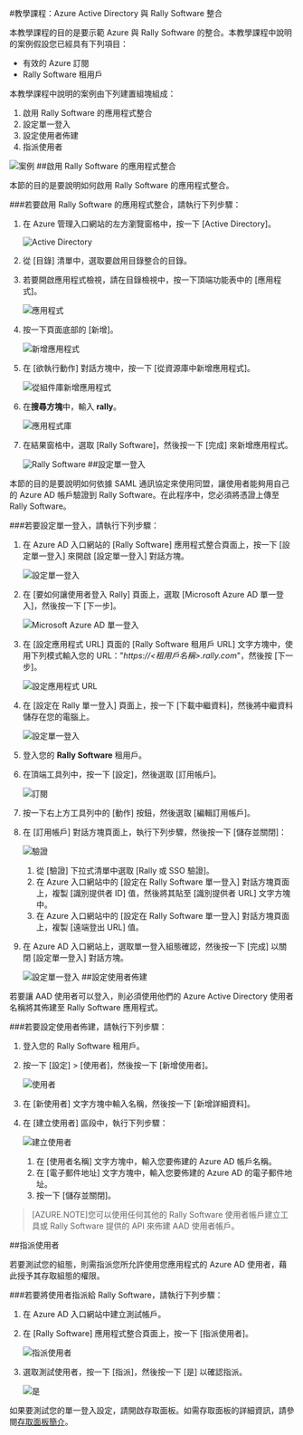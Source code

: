 <properties 
    pageTitle="教學課程：Azure Active Directory 與 Rally Software 整合 | Microsoft Azure" 
    description="了解如何使用 Rally Software 搭配 Azure Active Directory 來啟用單一登入、自動佈建和更多功能！" 
    services="active-directory" 
    authors="markusvi"  
    documentationCenter="na" 
    manager="stevenpo"/>
<tags 
    ms.service="active-directory" 
    ms.devlang="na" 
    ms.topic="article" 
    ms.tgt_pltfrm="na" 
    ms.workload="identity" 
    ms.date="01/12/2016" 
    ms.author="markvi" />

#教學課程：Azure Active Directory 與 Rally Software 整合
  
本教學課程的目的是要示範 Azure 與 Rally Software 的整合。本教學課程中說明的案例假設您已經具有下列項目：

-   有效的 Azure 訂閱
-   Rally Software 租用戶
  
本教學課程中說明的案例由下列建置組塊組成：

1.  啟用 Rally Software 的應用程式整合
2.  設定單一登入
3.  設定使用者佈建
4.  指派使用者

![案例](./media/active-directory-saas-rally-software-tutorial/IC769525.png "案例")
##啟用 Rally Software 的應用程式整合
  
本節的目的是要說明如何啟用 Rally Software 的應用程式整合。

###若要啟用 Rally Software 的應用程式整合，請執行下列步驟：

1.  在 Azure 管理入口網站的左方瀏覽窗格中，按一下 [Active Directory]。

    ![Active Directory](./media/active-directory-saas-rally-software-tutorial/IC700993.png "Active Directory")

2.  從 [目錄] 清單中，選取要啟用目錄整合的目錄。

3.  若要開啟應用程式檢視，請在目錄檢視中，按一下頂端功能表中的 [應用程式]。

    ![應用程式](./media/active-directory-saas-rally-software-tutorial/IC700994.png "應用程式")

4.  按一下頁面底部的 [新增]。

    ![新增應用程式](./media/active-directory-saas-rally-software-tutorial/IC749321.png "新增應用程式")

5.  在 [欲執行動作] 對話方塊中，按一下 [從資源庫中新增應用程式]。

    ![從組件庫新增應用程式](./media/active-directory-saas-rally-software-tutorial/IC749322.png "從組件庫新增應用程式")

6.  在**搜尋方塊**中，輸入 **rally**。

    ![應用程式庫](./media/active-directory-saas-rally-software-tutorial/IC769526.png "應用程式庫")

7.  在結果窗格中，選取 [Rally Software]，然後按一下 [完成] 來新增應用程式。

    ![Rally Software](./media/active-directory-saas-rally-software-tutorial/IC769527.png "Rally Software")
##設定單一登入
  
本節的目的是要說明如何依據 SAML 通訊協定來使用同盟，讓使用者能夠用自己的 Azure AD 帳戶驗證到 Rally Software。在此程序中，您必須將憑證上傳至 Rally Software。

###若要設定單一登入，請執行下列步驟：

1.  在 Azure AD 入口網站的 [Rally Software] 應用程式整合頁面上，按一下 [設定單一登入] 來開啟 [設定單一登入] 對話方塊。

    ![設定單一登入](./media/active-directory-saas-rally-software-tutorial/IC749323.png "設定單一登入")

2.  在 [要如何讓使用者登入 Rally] 頁面上，選取 [Microsoft Azure AD 單一登入]，然後按一下 [下一步]。

    ![Microsoft Azure AD 單一登入](./media/active-directory-saas-rally-software-tutorial/IC769528.png "Microsoft Azure AD 單一登入")

3.  在 [設定應用程式 URL] 頁面的 [Rally Software 租用戶 URL] 文字方塊中，使用下列模式輸入您的 URL："*https://\<租用戶名稱>.rally.com*"，然後按 [下一步]。

    ![設定應用程式 URL](./media/active-directory-saas-rally-software-tutorial/IC769529.png "設定應用程式 URL")

4.  在 [設定在 Rally 單一登入] 頁面上，按一下 [下載中繼資料]，然後將中繼資料儲存在您的電腦上。

    ![設定單一登入](./media/active-directory-saas-rally-software-tutorial/IC769530.png "設定單一登入")

5.  登入您的 **Rally Software** 租用戶。

6.  在頂端工具列中，按一下 [設定]，然後選取 [訂用帳戶]。

    ![訂閱](./media/active-directory-saas-rally-software-tutorial/IC769531.png "訂閱")

7.  按一下右上方工具列中的 [動作] 按鈕，然後選取 [編輯訂用帳戶]。

8.  在 [訂用帳戶] 對話方塊頁面上，執行下列步驟，然後按一下 [儲存並關閉]：

    ![驗證](./media/active-directory-saas-rally-software-tutorial/IC769542.png "驗證")

    1.  從 [驗證] 下拉式清單中選取 [Rally 或 SSO 驗證]。
    2.  在 Azure 入口網站中的 [設定在 Rally Software 單一登入] 對話方塊頁面上，複製 [識別提供者 ID] 值，然後將其貼至 [識別提供者 URL] 文字方塊中。
    3.  在 Azure 入口網站中的 [設定在 Rally Software 單一登入] 對話方塊頁面上，複製 [遠端登出 URL] 值。

9.  在 Azure AD 入口網站上，選取單一登入組態確認，然後按一下 [完成] 以關閉 [設定單一登入] 對話方塊。

    ![設定單一登入](./media/active-directory-saas-rally-software-tutorial/IC769547.png "設定單一登入")
##設定使用者佈建
  
若要讓 AAD 使用者可以登入，則必須使用他們的 Azure Active Directory 使用者名稱將其佈建至 Rally Software 應用程式。

###若要設定使用者佈建，請執行下列步驟：

1.  登入您的 Rally Software 租用戶。

2.  按一下 [設定] > [使用者]，然後按一下 [新增使用者]。

    ![使用者](./media/active-directory-saas-rally-software-tutorial/IC781039.png "使用者")

3.  在 [新使用者] 文字方塊中輸入名稱，然後按一下 [新增詳細資料]。

4.  在 [建立使用者] 區段中，執行下列步驟：

    ![建立使用者](./media/active-directory-saas-rally-software-tutorial/IC781040.png "建立使用者")

    1.  在 [使用者名稱] 文字方塊中，輸入您要佈建的 Azure AD 帳戶名稱。
    2.  在 [電子郵件地址] 文字方塊中，輸入您要佈建的 Azure AD 的電子郵件地址。
    3.  按一下 [儲存並關閉]。

>[AZURE.NOTE]您可以使用任何其他的 Rally Software 使用者帳戶建立工具或 Rally Software 提供的 API 來佈建 AAD 使用者帳戶。

##指派使用者
  
若要測試您的組態，則需指派您所允許使用您應用程式的 Azure AD 使用者，藉此授予其存取組態的權限。

###若要將使用者指派給 Rally Software，請執行下列步驟：

1.  在 Azure AD 入口網站中建立測試帳戶。

2.  在 [Rally Software] 應用程式整合頁面上，按一下 [指派使用者]。

    ![指派使用者](./media/active-directory-saas-rally-software-tutorial/IC769548.png "指派使用者")

3.  選取測試使用者，按一下 [指派]，然後按一下 [是] 以確認指派。

    ![是](./media/active-directory-saas-rally-software-tutorial/IC767830.png "是")
  
如果要測試您的單一登入設定，請開啟存取面板。如需存取面板的詳細資訊，請參閱[存取面板簡介](active-directory-saas-access-panel-introduction.md)。

<!---HONumber=AcomDC_0114_2016-->